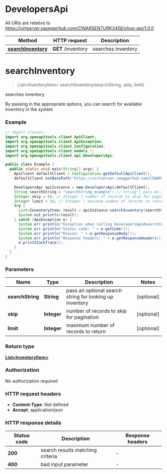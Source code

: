 # DevelopersApi

All URIs are relative to *https://virtserver.swaggerhub.com/CINARSENTURK3456/shop-api/1.0.0*

| Method | HTTP request | Description |
|------------- | ------------- | -------------|
| [**searchInventory**](DevelopersApi.md#searchInventory) | **GET** /inventory | searches inventory |


<a name="searchInventory"></a>
# **searchInventory**
> List&lt;InventoryItem&gt; searchInventory(searchString, skip, limit)

searches inventory

By passing in the appropriate options, you can search for available inventory in the system 

### Example
```java
// Import classes:
import org.openapitools.client.ApiClient;
import org.openapitools.client.ApiException;
import org.openapitools.client.Configuration;
import org.openapitools.client.models.*;
import org.openapitools.client.api.DevelopersApi;

public class Example {
  public static void main(String[] args) {
    ApiClient defaultClient = Configuration.getDefaultApiClient();
    defaultClient.setBasePath("https://virtserver.swaggerhub.com/CINARSENTURK3456/shop-api/1.0.0");

    DevelopersApi apiInstance = new DevelopersApi(defaultClient);
    String searchString = "searchString_example"; // String | pass an optional search string for looking up inventory
    Integer skip = 56; // Integer | number of records to skip for pagination
    Integer limit = 56; // Integer | maximum number of records to return
    try {
      List<InventoryItem> result = apiInstance.searchInventory(searchString, skip, limit);
      System.out.println(result);
    } catch (ApiException e) {
      System.err.println("Exception when calling DevelopersApi#searchInventory");
      System.err.println("Status code: " + e.getCode());
      System.err.println("Reason: " + e.getResponseBody());
      System.err.println("Response headers: " + e.getResponseHeaders());
      e.printStackTrace();
    }
  }
}
```

### Parameters

| Name | Type | Description  | Notes |
|------------- | ------------- | ------------- | -------------|
| **searchString** | **String**| pass an optional search string for looking up inventory | [optional] |
| **skip** | **Integer**| number of records to skip for pagination | [optional] |
| **limit** | **Integer**| maximum number of records to return | [optional] |

### Return type

[**List&lt;InventoryItem&gt;**](InventoryItem.md)

### Authorization

No authorization required

### HTTP request headers

 - **Content-Type**: Not defined
 - **Accept**: application/json

### HTTP response details
| Status code | Description | Response headers |
|-------------|-------------|------------------|
| **200** | search results matching criteria |  -  |
| **400** | bad input parameter |  -  |

